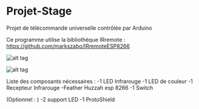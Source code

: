 # Projet-Stage
Projet de télécommande universelle contrôlée par Arduino

Ce programme utilise la bibliothèque IRremote : https://github.com/markszabo/IRremoteESP8266

![alt tag](https://user-images.githubusercontent.com/39366401/40787534-2884d036-64ee-11e8-9586-2d007c10d1d0.jpg)

![alt tag](https://user-images.githubusercontent.com/39366401/40617223-feee57ea-628d-11e8-8608-f2b6cc4f1bfe.png)

Liste des composants nécessaires :
-1 LED Infrarouge 
-1 LED de couleur
-1 Recepteur Infrarouge
-Feather Huzzah esp 8266
-1 Switch

(Optionnel : )
-2 support LED
-1 ProtoShield
